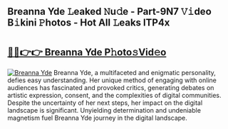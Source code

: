 ## Breanna Yde 𝙻eaked 𝙽u𝚍e - Part-9N7 𝚅𝚒deo B𝚒kini 𝙿hotos - Hot All 𝙻eaks lTP4x

# <h2><a href="http://ld593qb.urlbe.top/?page=Breanna+Yde">🔗🔗👉👉 Breanna Yde P𝚑oto𝚜Vid𝚎o</a></h2>

[![Breanna Yde](https://i.imgur.com/eBuTRDB.gif)](http://ld593qb.urlbe.top/?page=Breanna+Yde)
Breanna Yde, a multifaceted and enigmatic personality, defies easy understanding. Her unique method of engaging with online audiences has fascinated and provoked critics, generating debates on artistic expression, consent, and the complexities of digital communities. Despite the uncertainty of her next steps, her impact on the digital landscape is significant. Unyielding determination and undeniable magnetism fuel Breanna Yde journey in the digital landscape.

